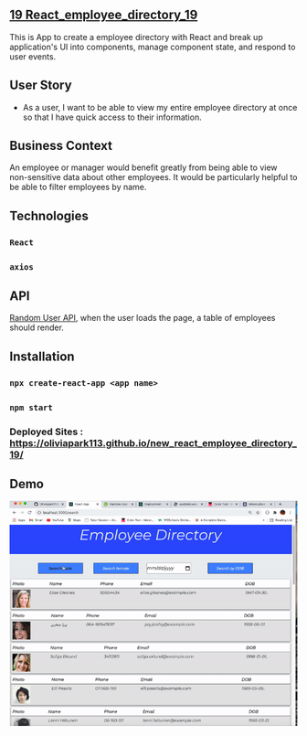 ## [19 React_employee_directory_19](https://github.com/Oliviapark113/new_react_employee_directory_19)


This is App to create a employee directory with React and break up application's UI into components, manage component state, and respond to user events.

## User Story

* As a user, I want to be able to view my entire employee directory at once so that I have quick access to their information.

## Business Context

An employee or manager would benefit greatly from being able to view non-sensitive data about other employees. It would be particularly helpful to be able to filter employees by name.


## Technologies

### `React`
### `axios`


## API 

[Random User API](https://randomuser.me/), when the user loads the page, a table of employees should render.

## Installation

### `npx create-react-app <app name>` 

### `npm start`

### Deployed Sites : https://oliviapark113.github.io/new_react_employee_directory_19/

## Demo
![Demo](demo/demo-1.gif)

